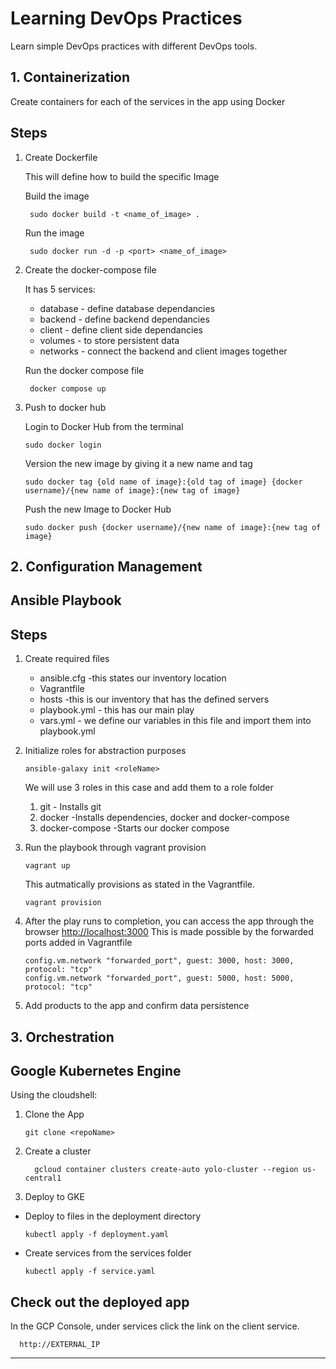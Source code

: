 # Learning DevOps Practices

Learn simple DevOps practices with different DevOps tools.


## 1. Containerization

 Create containers for each of the services in the app using Docker
 ## Steps
 1. Create Dockerfile

	This will define how to build the specific Image

    Build the image
    ```
     sudo docker build -t <name_of_image> .
     ```
    Run the image
    ```
     sudo docker run -d -p <port> <name_of_image>
     ```
        


 2. Create the docker-compose file
     
     It has 5 services: 
    * database - define database dependancies
    * backend - define backend dependancies
    * client - define client side dependancies
    * volumes - to store persistent data
    * networks - connect the backend and client images together
    
    Run the docker compose file
    ```
     docker compose up
     ```

 3. Push to docker hub

    Login to Docker Hub from the terminal
      ```
      sudo docker login
      ```
    Version the new image by giving it a new name and tag
   
      ```
      sudo docker tag {old name of image}:{old tag of image} {docker username}/{new name of image}:{new tag of image}
      ```
    Push the new Image  to Docker Hub
   
      ```
      sudo docker push {docker username}/{new name of image}:{new tag of image}
      ```

## 2. Configuration Management

## Ansible Playbook
  ## Steps
  1. Create required files
      * ansible.cfg -this states our inventory location
      * Vagrantfile 
      * hosts -this is our inventory that has the defined servers
      * playbook.yml - this has our main play
      * vars.yml - we define our variables in this file and import them into playbook.yml
  2. Initialize roles for abstraction purposes
      ```
      ansible-galaxy init <roleName>
      ```
      We will use 3 roles in this case and add them to a role folder
      1. git - Installs git
      1. docker -Installs dependencies, docker and docker-compose
      1. docker-compose -Starts our docker compose
      
  3. Run the playbook through vagrant provision
      ```
      vagrant up
      ```
      This autmatically provisions as stated in the Vagrantfile.

      ```
      vagrant provision
      ```
  4. After the play runs to completion, you can access the app through the browser
      [http://localhost:3000](http://localhost:3000)
      This is made possible by the forwarded ports added in Vagrantfile
      ```
      config.vm.network "forwarded_port", guest: 3000, host: 3000, protocol: "tcp"
      config.vm.network "forwarded_port", guest: 5000, host: 5000, protocol: "tcp"

      ```
  5. Add products to the app and confirm data persistence
  

## 3. Orchestration

## Google Kubernetes Engine

  Using the cloudshell:
  1. Clone the App

      ```
      git clone <repoName>
      ```
  2. Create a cluster

      ```
        gcloud container clusters create-auto yolo-cluster --region us-central1
      ```
  3. Deploy to GKE
    
  * Deploy to files in the deployment directory

      ```
      kubectl apply -f deployment.yaml
      ```

  * Create services from the services folder

      ```
      kubectl apply -f service.yaml
      ```
          
  ## Check out the deployed app
  In the GCP Console, under services click the link on the client service.
  ```
    http://EXTERNAL_IP
  ```
  ---